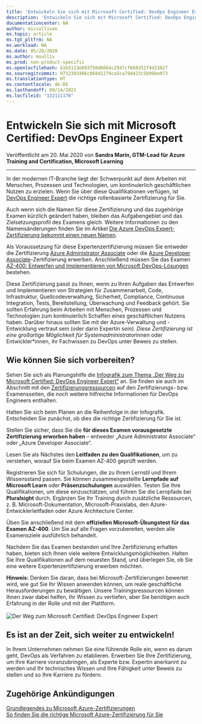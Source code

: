 ```yaml
---
title: 'Entwickeln Sie sich mit Microsoft Certified: DevOps Engineer Expert | Microsoft-Dokumentation'
description: 'Entwickeln Sie sich mit Microsoft Certified: DevOps Engineer Expert'
documentationcenter: NA
author: micsullivan
ms.topic: article
ms.tgt_pltfrm: NA
ms.workload: NA
ms.date: 05/20/2020
ms.author: msulliv
ms.prod: non-product-specific
ms.openlocfilehash: b1b5113e693750d6664c2947cf668352f4d23827
ms.sourcegitcommit: 9732383406c868d1279ca5ca79d423c5b99be073
ms.translationtype: HT
ms.contentlocale: de-DE
ms.lasthandoff: 09/14/2021
ms.locfileid: "132111176"
---
```

# <a name="level-up-with-microsoft-certified-devops-engineer-expert"></a>Entwickeln Sie sich mit Microsoft Certified: DevOps Engineer Expert

Veröffentlicht am 20. Mai 2020 von **Sandra Marin, GTM-Lead für Azure Training and Certification, Microsoft Learning**

___

In der modernen IT-Branche liegt der Schwerpunkt auf dem Arbeiten mit Menschen, Prozessen und Technologien, um kontinuierlich geschäftlichen Nutzen zu erzielen. Wenn Sie über diese Qualifikationen verfügen, ist [DevOps Engineer Expert](https://docs.microsoft.com/learn/certifications/devops-engineer) die richtige rollenbasierte Zertifizierung für Sie.

Auch wenn sich die Namen für diese Zertifizierung und das zugehörige Examen kürzlich geändert haben, bleiben das Aufgabengebiet und das Zielsetzungsprofil des Examens gleich. Weitere Informationen zu den Namensänderungen finden Sie im Artikel [Die Azure DevOps Expert-Zertifizierung bekommt einen neuen Namen](https://www.microsoft.com/en-us/learning/community-blog-post.aspx?BlogId=8&Id=375302).

Als Voraussetzung für diese Expertenzertifizierung müssen Sie entweder die Zertifizierung [Azure Administrator Associate](https://docs.microsoft.com/learn/certifications/azure-administrator) oder die [Azure Developer Associate](https://docs.microsoft.com/learn/certifications/azure-developer)-Zertifizierung erwerben. Anschließend müssen Sie das Examen [AZ-400: Entwerfen und Implementieren von Microsoft DevOps-Lösungen](https://docs.microsoft.com/learn/certifications/exams/az-400) bestehen.

Diese Zertifizierung passt zu Ihnen, wenn zu Ihren Aufgaben das Entwerfen und Implementieren von Strategien für Zusammenarbeit, Code, Infrastruktur, Quellcodeverwaltung, Sicherheit, Compliance, Continuous Integration, Tests, Bereitstellung, Überwachung und Feedback gehört. Sie sollten Erfahrung beim Arbeiten mit Menschen, Prozessen und Technologien zum kontinuierlich Schaffen eines geschäftlichen Nutzens haben. Darüber hinaus sollten Sie mit der Azure-Verwaltung und -Entwicklung vertraut sein (oder darin Expert*in sein). Diese Zertifizierung ist eine großartige Möglichkeit für Systemadministrator*innen oder Entwickler*innen, ihr Fachwissen zu DevOps unter Beweis zu stellen.

## <a name="how-can-you-get-ready"></a>Wie können Sie sich vorbereiten?

Sehen Sie sich als Planungshilfe die [Infografik zum Thema „Der Weg zu Microsoft Certified: DevOps Engineer Expert“](https://query.prod.cms.rt.microsoft.com/cms/api/am/binary/RE4wyqC) an. Sie finden sie auch im Abschnitt mit den [Zertifizierungsressourcen](https://docs.microsoft.com/learn/certifications/devops-engineer#certification-resources) auf den Zertifizierungs- bzw. Examensseiten, die noch weitere hilfreiche Informationen für DevOps Engineers enthalten.

Halten Sie sich beim Planen an die Reihenfolge in der Infografik. Entscheiden Sie zunächst, ob dies die richtige Zertifizierung für Sie ist.

Stellen Sie sicher, dass Sie die **für dieses Examen vorausgesetzte Zertifizierung erworben haben** – entweder „Azure Administrator Associate“ oder „Azure Developer Associate“.

Lesen Sie als Nächstes den **Leitfaden zu den Qualifikationen**, um zu verstehen, worauf Sie beim Examen AZ-400 geprüft werden.

Registrieren Sie sich für Schulungen, die zu Ihrem Lernstil und Ihrem Wissensstand passen. Sie können zusammengestellte **Lernpfade auf Microsoft Learn** oder **Präsenzschulungen** auswählen. Testen Sie Ihre Qualifikationen, um diese einzuschätzen, und führen Sie die Lernpfade bei **Pluralsight** durch. Ergänzen Sie Ihr Training durch zusätzliche Ressourcen, z. B. Microsoft-Dokumentation, Microsoft-Praxislabs, den Azure-Entwicklerleitfaden oder Azure Architecture Center.

Üben Sie anschließend mit dem **offiziellen Microsoft-Übungstest für das Examen AZ-400**. Um Sie auf alle Fragen vorzubereiten, werden alle Examensziele ausführlich behandelt.

Nachdem Sie das Examen bestanden und Ihre Zertifizierung erhalten haben, bieten sich Ihnen viele weitere Entwicklungsmöglichkeiten. Halten Sie Ihre Qualifikationen auf dem neuesten Stand, und überlegen Sie, ob Sie eine weitere Expertenzertifizierung erwerben möchten.

**Hinweis:** Denken Sie daran, dass bei Microsoft-Zertifizierungen bewertet wird, wie gut Sie Ihr Wissen anwenden können, um reale geschäftliche Herausforderungen zu bewältigen. Unsere Trainingsressourcen können Ihnen zwar dabei helfen, Ihr Wissen zu vertiefen, aber Sie benötigen auch Erfahrung in der Rolle und mit der Plattform.<br/><br/>
![Der Weg zum Microsoft Certified: DevOps Engineer Expert](images/azurecerts-devopsengineer.png)

## <a name="its-time-to-level-up"></a>Es ist an der Zeit, sich weiter zu entwickeln!

In Ihrem Unternehmen nehmen Sie eine führende Rolle ein, wenn es darum geht, DevOps als Verfahren zu etablieren. Erwerben Sie Ihre Zertifizierung, um Ihre Karriere voranzubringen, als Experte bzw. Expertin anerkannt zu werden und Ihr technisches Wissen und Ihre Fähigkeit unter Beweis zu stellen und so Ihre Karriere zu fördern.

## <a name="related-announcements"></a>Zugehörige Ankündigungen

[Grundlegendes zu Microsoft Azure-Zertifizierungen](https://www.microsoft.com/en-us/learning/community-blog-post.aspx?BlogId=8&Id=375305)  
[So finden Sie die richtige Microsoft Azure-Zertifizierung für Sie](https://www.microsoft.com/en-us/learning/community-blog-post.aspx?BlogId=8&Id=375306)